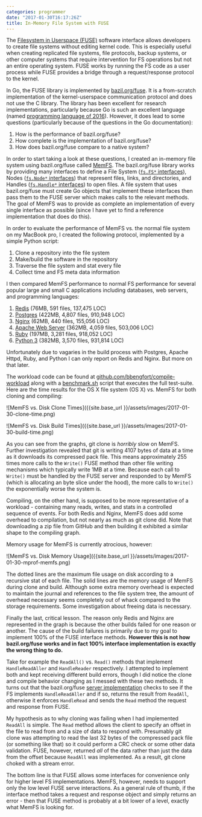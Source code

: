 ```yaml
---
categories: programmer
date: "2017-01-30T16:17:26Z"
title: In-Memory File System with FUSE
---
```


The [Filesystem in Userspace (FUSE)](https://en.wikipedia.org/wiki/Filesystem_in_Userspace) software interface allows developers to create file systems without editing kernel code. This is especially useful when creating replicated file systems, file protocols, backup systems, or other computer systems that require intervention for FS operations but not an entire operating system. FUSE works by running the FS code as a user process while FUSE provides a bridge through a request/response protocol to the kernel.

In Go, the FUSE library is implemented by [bazil.org/fuse](https://github.com/bazil/fuse). It is a from-scratch implementation of the kernel-userspace communication protocol and does not use the C library. The library has been excellent for research implementations, particularly because Go is such an excellent language (named [programming language of 2016](http://www.tiobe.com/tiobe-index/)). However, it does lead to some questions (particularly because of the questions in the Go documentation):

1. How is the performance of bazil.org/fuse?
2. How complete is the implementation of bazil.org/fuse?
3. How does bazil.org/fuse compare to a native system?

In order to start taking a look at these questions, I created an in-memory file system using bazil.org/fuse called [MemFS](https://github.com/bbengfort/memfs). The bazil.org/fuse library works by providing many interfaces to define a File System ([`fs.FS*` interfaces](https://godoc.org/bazil.org/fuse/fs#FS)), Nodes ([`fs.Node*` interfaces](https://godoc.org/bazil.org/fuse/fs#Node)) that represent files, links, and directories, and Handles ([`fs.Handle*` interfaces](https://godoc.org/bazil.org/fuse/fs#Handle)) to open files. A file system that uses bazil.org/fuse must create Go objects that implement these interfaces then pass them to the FUSE server which makes calls to the relevant methods. The goal of MemFS was to provide as complete an implementation of every single interface as possible (since I have yet to find a reference implementation that does do this).

In order to evaluate the performance of MemFS vs. the normal file system on my MacBook pro, I created the following protocol, implemented by a simple Python script:

1. Clone a repository into the file system
2. Make/build the software in the repository
3. Traverse the file system and stat every file
4. Collect time and FS meta data information

I then compared MemFS performance to normal FS performance for several popular large and small C applications including databases, web servers, and programming languages:

1. [Redis](https://github.com/antirez/redis) (76MB, 591 files, 137,475 LOC)
2. [Postgres](https://github.com/postgres/postgres) (422MB, 4,807 files, 910,948 LOC)
3. [Nginx](https://github.com/nginx/nginx) (62MB, 440 files, 155,056 LOC)
4. [Apache Web Server](https://github.com/apache/httpd) (362MB, 4,059 files, 503,006 LOC)
5. [Ruby](https://github.com/ruby/ruby) (197MB, 3,281 files, 918,052 LOC)
6. [Python 3](https://github.com/python/cpython) (382MB, 3,570 files, 931,814 LOC)

Unfortunately due to vagaries in the build process with Postgres, Apache Httpd, Ruby, and Python I can only report on Redis and Nginx. But more on that later.

The workload code can be found at [github.com/bbengfort/compile-workload](https://github.com/bbengfort/compile-workload) along with a [benchmark.sh](https://github.com/bbengfort/compile-workload/blob/master/benchmark.sh) script that executes the full test-suite. Here are the time results for the OS X  file system (OS X) vs. MemFS for both cloning and compiling:

![MemFS vs. Disk Clone Times]({{site.base_url }}/assets/images/2017-01-30-clone-time.png)

![MemFS vs. Disk Build Times]({{site.base_url }}/assets/images/2017-01-30-build-time.png)

As you can see from the graphs, git clone is _horribly_ slow on MemFS. Further investigation revealed that git is writing 4107 bytes of data at a time as it downloads its compressed pack file. This means approximately 255 times more calls to the `Write()` FUSE method than other file writing mechanisms which typically write 1MB at a time. Because each call to `Write()` must be handled by the FUSE server and responded to by MemFS (which is allocating an byte slice under the hood), the more calls to `Write()` the exponentially worse the system is.

Compiling, on the other hand, is supposed to be more representative of a workload - containing many reads, writes, and stats in a controlled sequence of events. For both Redis and Nginx, MemFS does add some overhead to compilation, but not nearly as much as git clone did. Note that downloading a zip file from GitHub and then building it exhibited a similar shape to the compiling graph.

Memory usage for MemFS is currently atrocious, however:

![MemFS vs. Disk Memory Usage]({{site.base_url }}/assets/images/2017-01-30-mprof-memfs.png)

The dotted lines are the maximum file usage on disk according to a recursive stat of each file. The solid lines are the memory usage of MemFS during clone and build. Although some extra memory overhead is expected to maintain the journal and references to the file system tree, the amount of overhead necessary seems completely out of whack compared to the storage requirements. Some investigation about freeing data is necessary.

Finally the last, critical lesson. The reason only Redis and Nginx are represented in the graph is because the other builds failed for one reason or another. The cause of the build failures is primarily due to my goal to implement 100% of the FUSE interface methods. **However this is not how bazil.org/fuse works and in fact 100% interface implementation is exactly the wrong thing to do.**

Take for example the `ReadAll()` vs. `Read()` methods that implement `HandleReadAller` and `HandleReader` respectively. I attempted to implement both and kept receiving different build errors, though I did notice the clone and compile behavior changing as I messed with these two methods. It turns out that the bazil.org/fuse [server implementation](https://github.com/bazil/fuse/blob/master/fs/serve.go#L1228) checks to see if the FS implements `HandleReadAller` and if so, returns the result from `ReadAll`, otherwise it enforces `HandleRead` and sends the `Read` method the request and response from FUSE.

My hypothesis as to why cloning was failing when I had implemented `ReadAll` is simple. The `Read` method allows the client to specify an offset in the file to read from and a size of data to respond with. Presumably git clone was attempting to read the last 32 bytes of the compressed pack file (or something like that) so it could perform a CRC check or some other data validation. FUSE, however, returned _all_ of the data rather than just the data from the offset because `ReadAll` was implemented. As a result, git clone choked with a stream error.

The bottom line is that FUSE allows some interfaces for convenience only for higher level FS implementations. MemFS, however, needs to support only the low level FUSE serve interactions. As a general rule of thumb, if the interface method takes a request and response object and simply returns an error - then that FUSE method is probably at a bit lower of a level, exactly what MemFS is looking for.

